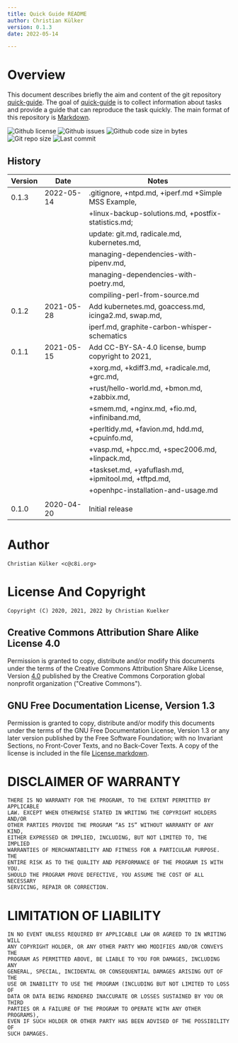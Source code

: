 ```yaml
---
title: Quick Guide README
author: Christian Külker
version: 0.1.3
date: 2022-05-14

---
```


# Overview

This document describes briefly the aim and content of the git repository
[quick-guide]. The goal of [quick-guide] is to collect information about
tasks and provide a guide that can reproduce the task quickly. The main
format of this repository is [Markdown].

![Github license](https://img.shields.io/github/license/ckuelker/quick-guide.svg)
![Github issues](https://img.shields.io/github/issues/ckuelker/quick-guide.svg?style=popout-square)
![Github code size in bytes](https://img.shields.io/github/languages/code-size/ckuelker/quick-guide.svg)
![Git repo size](https://img.shields.io/github/repo-size/ckuelker/quick-guide.svg)
![Last commit](https://img.shields.io/github/last-commit/ckuelker/quick-guide.svg)

## History

| Version | Date       | Notes                                                |
| ------- | ---------- | ---------------------------------------------------- |
| 0.1.3   | 2022-05-14 | .gitignore, +ntpd.md, +iperf.md +Simple MSS Example, |
|         |            | +linux-backup-solutions.md, +postfix-statistics.md;  |
|         |            | update: git.md, radicale.md, kubernetes.md,          |
|         |            | managing-dependencies-with-pipenv.md,                |
|         |            | managing-dependencies-with-poetry.md,                |
|         |            | compiling-perl-from-source.md                        |
| 0.1.2   | 2021-05-28 | Add kubernetes.md, goaccess.md, icinga2.md, swap.md, |
|         |            | iperf.md, graphite-carbon-whisper-schematics         |
| 0.1.1   | 2021-05-15 | Add CC-BY-SA-4.0 license, bump copyright to 2021,    |
|         |            | +xorg.md, +kdiff3.md, +radicale.md, +grc.md,         |
|         |            | +rust/hello-world.md, +bmon.md, +zabbix.md,          |
|         |            | +smem.md, +nginx.md, +fio.md, +infiniband.md,        |
|         |            | +perltidy.md, +favion.md, hdd.md, +cpuinfo.md,       |
|         |            | +vasp.md, +hpcc.md, +spec2006.md, +linpack.md,       |
|         |            | +taskset.md, +yafuflash.md, +ipmitool.md, +tftpd.md, |
|         |            | +openhpc-installation-and-usage.md                   |
|         |            |                                                      |
| 0.1.0   | 2020-04-20 | Initial release                                      |


# Author

    Christian Külker <c@c8i.org>

# License And Copyright

    Copyright (C) 2020, 2021, 2022 by Christian Kuelker

## Creative Commons Attribution Share Alike License 4.0

Permission is granted to copy, distribute and/or modify this documents under
the terms of the Creative Commons Attribution Share Alike License, Version
[4.0](https://creativecommons.org/licenses/by-sa/4.0/) published by the
Creative Commons Corporation global nonprofit organization ("Creative
Commons").

## GNU Free Documentation License, Version 1.3

Permission is granted to copy, distribute and/or modify this documents under
the terms of the GNU Free Documentation License, Version 1.3 or any later
version published by the Free Software Foundation; with no Invariant Sections,
no Front-Cover Texts, and no Back-Cover Texts. A copy of the license is
included in the file [License.markdown](License.markdown).

# DISCLAIMER OF WARRANTY

    THERE IS NO WARRANTY FOR THE PROGRAM, TO THE EXTENT PERMITTED BY APPLICABLE
    LAW. EXCEPT WHEN OTHERWISE STATED IN WRITING THE COPYRIGHT HOLDERS AND/OR
    OTHER PARTIES PROVIDE THE PROGRAM “AS IS” WITHOUT WARRANTY OF ANY KIND,
    EITHER EXPRESSED OR IMPLIED, INCLUDING, BUT NOT LIMITED TO, THE IMPLIED
    WARRANTIES OF MERCHANTABILITY AND FITNESS FOR A PARTICULAR PURPOSE. THE
    ENTIRE RISK AS TO THE QUALITY AND PERFORMANCE OF THE PROGRAM IS WITH YOU.
    SHOULD THE PROGRAM PROVE DEFECTIVE, YOU ASSUME THE COST OF ALL NECESSARY
    SERVICING, REPAIR OR CORRECTION.

# LIMITATION OF LIABILITY

    IN NO EVENT UNLESS REQUIRED BY APPLICABLE LAW OR AGREED TO IN WRITING WILL
    ANY COPYRIGHT HOLDER, OR ANY OTHER PARTY WHO MODIFIES AND/OR CONVEYS THE
    PROGRAM AS PERMITTED ABOVE, BE LIABLE TO YOU FOR DAMAGES, INCLUDING ANY
    GENERAL, SPECIAL, INCIDENTAL OR CONSEQUENTIAL DAMAGES ARISING OUT OF THE
    USE OR INABILITY TO USE THE PROGRAM (INCLUDING BUT NOT LIMITED TO LOSS OF
    DATA OR DATA BEING RENDERED INACCURATE OR LOSSES SUSTAINED BY YOU OR THIRD
    PARTIES OR A FAILURE OF THE PROGRAM TO OPERATE WITH ANY OTHER PROGRAMS),
    EVEN IF SUCH HOLDER OR OTHER PARTY HAS BEEN ADVISED OF THE POSSIBILITY OF
    SUCH DAMAGES.

[Markdown]: https://en.wikipedia.org/wiki/Markdown
[quick-guide]: https://github.com/ckuelker/quick-guide

